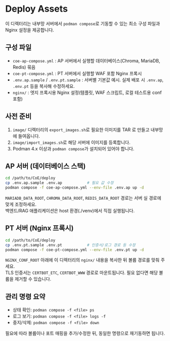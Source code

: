 # Deploy Assets

이 디렉터리는 내부망 서버에서 `podman compose`로 기동할 수 있는 최소 구성 파일과 Nginx 설정을 제공합니다.

## 구성 파일
- `coe-ap-compose.yml` : AP 서버에서 실행할 데이터베이스(Chroma, MariaDB, Redis) 묶음
- `coe-pt-compose.yml` : PT 서버에서 실행할 WAF 포함 Nginx 프록시
- `.env.ap.sample` / `.env.pt.sample` : 서버별 기본값 예시. 실제 배포 시 `.env.ap`, `.env.pt` 등을 복사해 수정하세요.
- `nginx/` : 엣지 프록시용 Nginx 설정(템플릿, WAF 스크립트, 로컬 테스트용 conf 포함)

## 사전 준비
1. `image/` 디렉터리의 `export_images.sh`로 필요한 이미지를 TAR 로 만들고 내부망에 들여옵니다.
2. `image/import_images.sh`로 해당 서버에 이미지를 등록합니다.
3. Podman 4.x 이상과 `podman compose`가 설치되어 있어야 합니다.

## AP 서버 (데이터베이스 스택)
```bash
cd /path/to/CoE/deploy
cp .env.ap.sample .env.ap           # 필요 값 수정
podman compose -f coe-ap-compose.yml --env-file .env.ap up -d
```
`MARIADB_DATA_ROOT`, `CHROMA_DATA_ROOT`, `REDIS_DATA_ROOT` 경로는 서버 실 경로에 맞게 조정하세요.  
백엔드/RAG 애플리케이션은 host 환경(./venv)에서 직접 실행됩니다.

## PT 서버 (Nginx 프록시)
```bash
cd /path/to/CoE/deploy
cp .env.pt.sample .env.pt           # 인증서/로그 경로 등 수정
podman compose -f coe-pt-compose.yml --env-file .env.pt up -d
```
`NGINX_CONF_ROOT` 아래에 이 디렉터리의 `nginx/` 내용을 복사한 뒤 볼륨 경로를 맞춰 주세요.  
TLS 인증서는 `CERTBOT_ETC`, `CERTBOT_WWW` 경로로 마운트됩니다. 필요 없다면 해당 볼륨을 제거할 수 있습니다.

## 관리 명령 요약
- 상태 확인: `podman compose -f <file> ps`
- 로그 보기: `podman compose -f <file> logs -f`
- 중지/삭제: `podman compose -f <file> down`

필요에 따라 볼륨이나 포트 매핑을 추가/수정한 뒤, 동일한 명령으로 재기동하면 됩니다.
